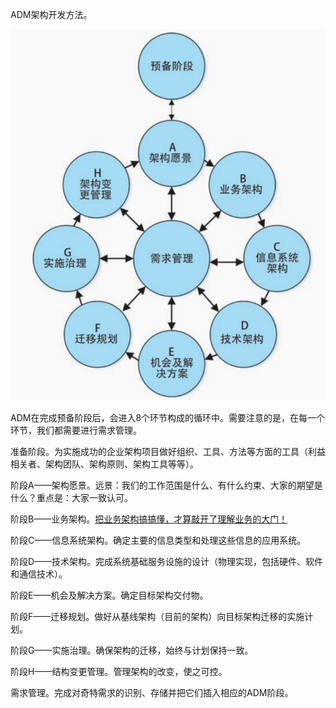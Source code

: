 ADM架构开发方法。

![ADM方法生命周期的10个步骤](./ADM方法生命周期的10个步骤.png)

ADM在完成预备阶段后，会进入8个环节构成的循环中。需要注意的是，在每一个环节，我们都需要进行需求管理。

准备阶段。为实施成功的企业架构项目做好组织、工具、方法等方面的工具（利益相关者、架构团队、架构原则、架构工具等等）。

阶段A——架构愿景。远景：我们的工作范围是什么、有什么约束、大家的期望是什么？重点是：大家一致认可。

阶段B——业务架构。[把业务架构搞搞懂，才算敲开了理解业务的大门！](https://zhuanlan.zhihu.com/p/719167334)

阶段C——信息系统架构。确定主要的信息类型和处理这些信息的应用系统。

阶段D——技术架构。完成系统基础服务设施的设计（物理实现，包括硬件、软件和通信技术）。

阶段E——机会及解决方案。确定目标架构交付物。  

阶段F——迁移规划。做好从基线架构（目前的架构）向目标架构迁移的实施计划。

阶段G——实施治理。确保架构的迁移，始终与计划保持一致。

阶段H——结构变更管理。管理架构的改变，使之可控。  

需求管理。完成对奇特需求的识别、存储并把它们插入相应的ADM阶段。